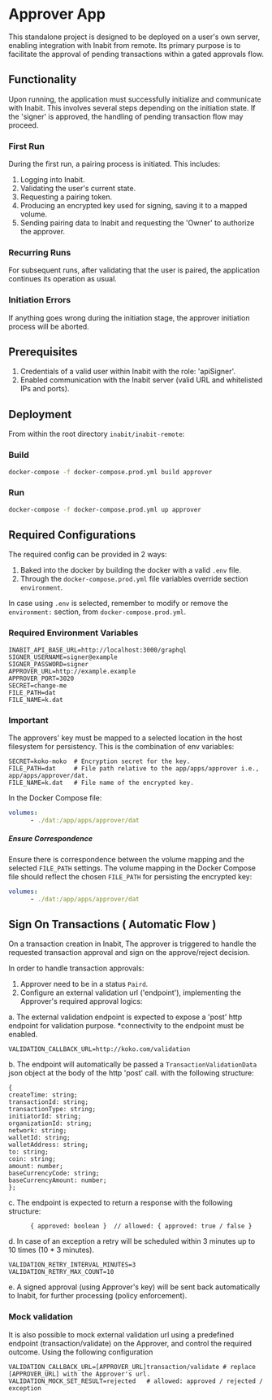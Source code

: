 # Approver App

This standalone project is designed to be deployed on a user's own server, enabling integration with Inabit from remote. Its primary purpose is to facilitate the approval of pending transactions within a gated approvals flow.

## Functionality

Upon running, the application must successfully initialize and communicate with Inabit. This involves several steps depending on the initiation state. If the 'signer' is approved, the handling of pending transaction flow may proceed.

### First Run

During the first run, a pairing process is initiated. This includes:

1. Logging into Inabit.
2. Validating the user's current state.
3. Requesting a pairing token.
4. Producing an encrypted key used for signing, saving it to a mapped volume.
5. Sending pairing data to Inabit and requesting the 'Owner' to authorize the approver.

### Recurring Runs

For subsequent runs, after validating that the user is paired, the application continues its operation as usual.

### Initiation Errors

If anything goes wrong during the initiation stage, the approver initiation process will be aborted.

## Prerequisites

1. Credentials of a valid user within Inabit with the role: 'apiSigner'.
2. Enabled communication with the Inabit server (valid URL and whitelisted IPs and ports).

## Deployment

From within the root directory `inabit/inabit-remote`:

 ### Build

```bash
docker-compose -f docker-compose.prod.yml build approver
```
 ### Run

```bash
docker-compose -f docker-compose.prod.yml up approver
```
## Required Configurations

The required config can be provided in 2 ways:

1. Baked into the docker by building the docker with a valid `.env` file.
2. Through the `docker-compose.prod.yml` file variables override section `environment`.

In case using `.env` is selected, remember to modify or remove the `environment:` section, from `docker-compose.prod.yml`.

### Required Environment Variables

```env
INABIT_API_BASE_URL=http://localhost:3000/graphql
SIGNER_USERNAME=signer@example
SIGNER_PASSWORD=signer
APPROVER_URL=http://example.example
APPROVER_PORT=3020
SECRET=change-me
FILE_PATH=dat
FILE_NAME=k.dat
```
### Important

The approvers' key must be mapped to a selected location in the host filesystem for persistency. This is the combination of env variables:

```env
SECRET=koko-moko  # Encryption secret for the key.
FILE_PATH=dat     # File path relative to the app/apps/approver i.e., app/apps/approver/dat.
FILE_NAME=k.dat   # File name of the encrypted key.
```
In the Docker Compose file:

```yaml
volumes:
      - ./dat:/app/apps/approver/dat
```

##### Ensure Correspondence

Ensure there is correspondence between the volume mapping and the selected `FILE_PATH` settings. The volume mapping in the Docker Compose file should reflect the chosen `FILE_PATH` for persisting the encrypted key:

```yaml
volumes:
      - ./dat:/app/apps/approver/dat
```

## Sign On Transactions ( Automatic Flow )

On a transaction creation in Inabit, 
The approver is triggered to handle the requested transaction approval and sign on the approve/reject decision.

In order to handle transaction approvals: 
1. Approver need to be in a status `Paird`.
2. Configure an external validation url ('endpoint'), implementing the Approver's required approval logics:

a. The external validation endpoint is expected to expose a 'post' http endpoint for validation purpose. 
      *connectivity to the endpoint must be enabled.

```env
VALIDATION_CALLBACK_URL=http://koko.com/validation
```

b. The endpoint will automatically be passed a `TransactionValidationData` json object at the body of the http 'post' call. 
 with the following structure:

  ```
 {
  createTime: string;
  transactionId: string;
  transactionType: string;
  initiatorId: string;
  organizationId: string;
  network: string;
  walletId: string;
  walletAddress: string;
  to: string;
  coin: string;
  amount: number;
  baseCurrencyCode: string;
  baseCurrencyAmount: number;
};
  ```


c. The endpoint is expected to return a response with the following structure:

```
      { approved: boolean }  // allowed: { approved: true / false }
``` 

d. In case of an exception a retry will be scheduled within 3 minutes up to 10 times (10 * 3 minutes).

  ```
  VALIDATION_RETRY_INTERVAL_MINUTES=3
  VALIDATION_RETRY_MAX_COUNT=10
  ```

e. A signed approval (using Approver's key) will be sent back automatically to Inabit, for further processing (policy enforcement).


### Mock validation

It is also possible to mock external validation url using a predefined endpoint (transaction/validate) on the Approver,
and control the required outcome.
Using the following configuration 
```env
VALIDATION_CALLBACK_URL=[APPROVER_URL]transaction/validate # replace [APPROVER_URL] with the Approver's url. 
VALIDATION_MOCK_SET_RESULT=rejected   # allowed: approved / rejected / exception
```
